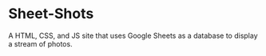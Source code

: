 # Sheet-Shots
A HTML, CSS, and JS site that uses Google Sheets as a database to display a stream of photos.
